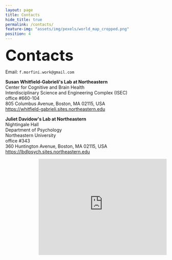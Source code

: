```yaml
---
layout: page
title: Contacts
hide_title: true
permalink: /contacts/
feature-img: "assets/img/pexels/world_map_cropped.png"
position: 4
---
```


<font size="20"> <b>Contacts </b> </font>
  
  
Email: `f.morfini.work@gmail.com`  
  
  
**Susan Whitfield-Gabrieli's Lab at Northeastern**  
Center for Cognitive and Brain Health  
Interdisciplinary Science and Engineering Complex (ISEC)  
office #660-104  
805 Columbus Avenue, Boston, MA 02115, USA  
https://whitfield-gabrieli.sites.northeastern.edu  

<!-- 
**Susan Whitfield-Gabrieli's Lab at MGH*
 -->

**Juliet Davidow's Lab at Northeastern**  
Nightingale Hall  
Department of Psychology  
Northeastern University  
office #343  
360 Huntington Avenue, Boston, MA 02115, USA  
https://lbdlpsych.sites.northeastern.edu  
<!-- <iframe src="https://www.google.com/maps/embed?pb=!1m18!1m12!1m3!1d2949.205870412329!2d-71.09268838820944!3d42.338133971074875!2m3!1f0!2f0!3f0!3m2!1i1024!2i768!4f13.1!3m3!1m2!1s0x89e37a18676fbe45%3A0xab34d1818a7bb5e5!2sNightingale%20Hall!5e0!3m2!1sen!2sit!4v1722961363045!5m2!1sen!2sit" width="400" height="300" style="border:0;" allowfullscreen="" loading="lazy" referrerpolicy="no-referrer-when-downgrade" align="right"></iframe> -->

<iframe src="https://www.google.com/maps/embed?pb=!1m18!1m12!1m3!1d2540.9067127937933!2d-71.0892349875749!3d42.33740345494181!2m3!1f0!2f0!3f0!3m2!1i1024!2i768!4f13.1!3m3!1m2!1s0x89e37a22bfa1d9d7%3A0xbab99b179dfdea31!2sNortheastern%20University%20Interdisciplinary%20Science%20and%20Engineering%20Complex!5e0!3m2!1sen!2sit!4v1722950787257!5m2!1sen!2sit" width="400" height="300" style="border:0;" allowfullscreen="" loading="lazy" referrerpolicy="no-referrer-when-downgrade" align="right"></iframe>
